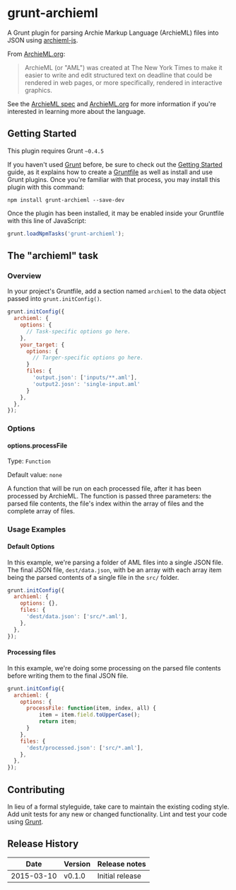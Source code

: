 # grunt-archieml

A Grunt plugin for parsing Archie Markup Language (ArchieML) files into JSON using [archieml-js](https://github.com/newsdev/archieml-js).

From [ArchieML.org](http://archieml.org/):

> ArchieML (or "AML") was created at The New York Times to make it easier to write and edit structured text on deadline that could be rendered in web pages, or more specifically, rendered in interactive graphics.

See the [ArchieML spec](http://archieml.org/spec/1.0/CR-20150306.html) and [ArchieML.org](http://archieml.org/) for more information if you're interested in learning more about the language.

## Getting Started
This plugin requires Grunt `~0.4.5`

If you haven't used [Grunt](http://gruntjs.com/) before, be sure to check out the [Getting Started](http://gruntjs.com/getting-started) guide, as it explains how to create a [Gruntfile](http://gruntjs.com/sample-gruntfile) as well as install and use Grunt plugins. Once you're familiar with that process, you may install this plugin with this command:

```shell
npm install grunt-archieml --save-dev
```

Once the plugin has been installed, it may be enabled inside your Gruntfile with this line of JavaScript:

```js
grunt.loadNpmTasks('grunt-archieml');
```

## The "archieml" task

### Overview
In your project's Gruntfile, add a section named `archieml` to the data object passed into `grunt.initConfig()`.

```js
grunt.initConfig({
  archieml: {
    options: {
      // Task-specific options go here.
    },
    your_target: {
      options: {
        // Targer-specific options go here.
      }
      files: {
        'output.json': ['inputs/**.aml'],
        'output2.josn': 'single-input.aml'
      }
    },
  },
});
```

### Options

#### options.processFile
Type: `Function`

Default value: `none`

A function that will be run on each processed file, after it has been processed by ArchieML. The function is passed three parameters: the parsed file contents, the file's index within the array of files and the complete array of files.

### Usage Examples

#### Default Options
In this example, we're parsing a folder of AML files into a single JSON file. The final JSON file, `dest/data.json`, with be an array with each array item being the parsed contents of a single file in the `src/` folder.

```js
grunt.initConfig({
  archieml: {
    options: {},
    files: {
      'dest/data.json': ['src/*.aml'],
    },
  },
});
```

#### Processing files
In this example, we're doing some processing on the parsed file contents before writing them to the final JSON file.

```js
grunt.initConfig({
  archieml: {
    options: {
      processFile: function(item, index, all) {
          item = item.field.toUpperCase();
          return item;
      }
    },
    files: {
      'dest/processed.json': ['src/*.aml'],
    },
  },
});
```

## Contributing
In lieu of a formal styleguide, take care to maintain the existing coding style. Add unit tests for any new or changed functionality. Lint and test your code using [Grunt](http://gruntjs.com/).

## Release History
| Date | Version | Release notes |
|---|---|---|
| 2015-03-10 | v0.1.0 | Initial release |
